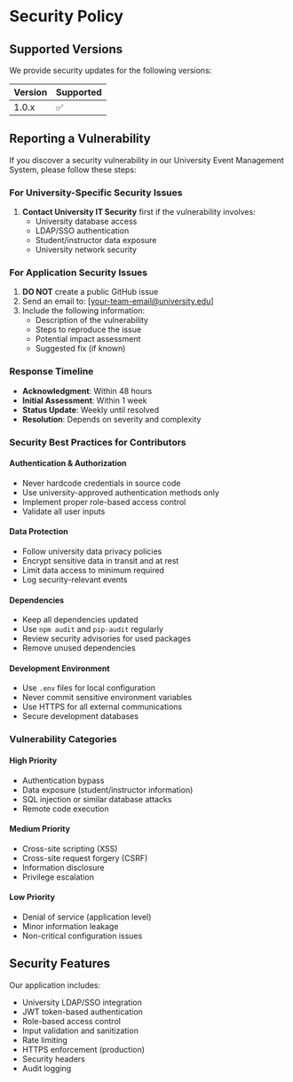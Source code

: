 # Security Policy

## Supported Versions

We provide security updates for the following versions:

| Version | Supported          |
| ------- | ------------------ |
| 1.0.x   | :white_check_mark: |

## Reporting a Vulnerability

If you discover a security vulnerability in our University Event Management System, please follow these steps:

### For University-Specific Security Issues
1. **Contact University IT Security** first if the vulnerability involves:
   - University database access
   - LDAP/SSO authentication
   - Student/instructor data exposure
   - University network security

### For Application Security Issues
1. **DO NOT** create a public GitHub issue
2. Send an email to: [your-team-email@university.edu]
3. Include the following information:
   - Description of the vulnerability
   - Steps to reproduce the issue
   - Potential impact assessment
   - Suggested fix (if known)

### Response Timeline
- **Acknowledgment**: Within 48 hours
- **Initial Assessment**: Within 1 week
- **Status Update**: Weekly until resolved
- **Resolution**: Depends on severity and complexity

### Security Best Practices for Contributors

#### Authentication & Authorization
- Never hardcode credentials in source code
- Use university-approved authentication methods only
- Implement proper role-based access control
- Validate all user inputs

#### Data Protection
- Follow university data privacy policies
- Encrypt sensitive data in transit and at rest
- Limit data access to minimum required
- Log security-relevant events

#### Dependencies
- Keep all dependencies updated
- Use `npm audit` and `pip-audit` regularly
- Review security advisories for used packages
- Remove unused dependencies

#### Development Environment
- Use `.env` files for local configuration
- Never commit sensitive environment variables
- Use HTTPS for all external communications
- Secure development databases

### Vulnerability Categories

#### High Priority
- Authentication bypass
- Data exposure (student/instructor information)
- SQL injection or similar database attacks
- Remote code execution

#### Medium Priority
- Cross-site scripting (XSS)
- Cross-site request forgery (CSRF)
- Information disclosure
- Privilege escalation

#### Low Priority
- Denial of service (application level)
- Minor information leakage
- Non-critical configuration issues

## Security Features

Our application includes:
- University LDAP/SSO integration
- JWT token-based authentication
- Role-based access control
- Input validation and sanitization
- Rate limiting
- HTTPS enforcement (production)
- Security headers
- Audit logging
